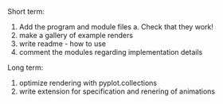 Short term:

1. Add the program and module files
   a. Check that they work!
2. make a gallery of example renders
3. write readme - how to use 
4. comment the modules regarding implementation details

Long term:

1. optimize rendering with pyplot.collections
2. write extension for specification and renering of animations
